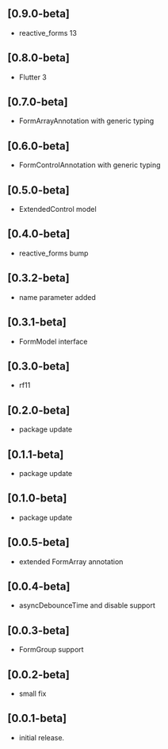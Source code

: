 ## [0.9.0-beta]

* reactive_forms 13

## [0.8.0-beta]

* Flutter 3

## [0.7.0-beta]

* FormArrayAnnotation with generic typing

## [0.6.0-beta]

* FormControlAnnotation with generic typing

## [0.5.0-beta]

* ExtendedControl model

## [0.4.0-beta]

* reactive_forms bump

## [0.3.2-beta]

* name parameter added

## [0.3.1-beta]

* FormModel interface

## [0.3.0-beta]

* rf11

## [0.2.0-beta]

* package update

## [0.1.1-beta]

* package update

## [0.1.0-beta]

* package update

## [0.0.5-beta]

* extended FormArray annotation

## [0.0.4-beta]

* asyncDebounceTime and disable support

## [0.0.3-beta]

* FormGroup support

## [0.0.2-beta]

* small fix

## [0.0.1-beta]

* initial release.
